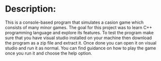 <h1>
  Description:
</h1>
<p>
  This is a console-based program that simulates a casion game which consists of many minor games. The goal 
  for this project was to learn C++ programming language and explore its features. To test the program make sure 
  that you have visual studio installed on your machine then download the program as a zip file and extract it. Once done 
  you can open it on visual studio and run it as normal. You can find guidance on how to play the game once you run it and choose the help option.
</p>
